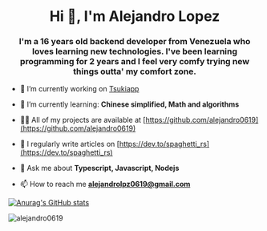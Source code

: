 <h1 align="center">Hi 👋, I'm Alejandro Lopez</h1>
<h3 align="center">I'm a 16 years old backend developer from Venezuela who loves learning new technologies.
  I've been learning programming for 2 years and I feel very comfy trying new things outta' my comfort zone. 
</h3>

- 🔭 I’m currently working on [Tsukiapp](https://github.com/orgs/Tsukiapp/)

- 🌱 I’m currently learning: **Chinese simplified, Math and algorithms**
- 👨‍💻 All of my projects are available at [https://github.com/alejandro0619](https://github.com/alejandro0619)

- 📝 I regularly write articles on [https://dev.to/spaghetti_rs](https://dev.to/spaghetti_rs)

- 💬 Ask me about **Typescript, Javascript, Nodejs**

- 📫 How to reach me **alejandrolpz0619@gmail.com**

[![Anurag's GitHub stats](https://github-readme-stats.vercel.app/api?username=alejandro0619&show_icons=true)](https://github.com/anuraghazra/github-readme-stats)

<p><img align="center" src="https://github-readme-stats.vercel.app/api/top-langs?username=alejandro0619&show_icons=true&locale=en&layout=compact" alt="alejandro0619" /></p>

